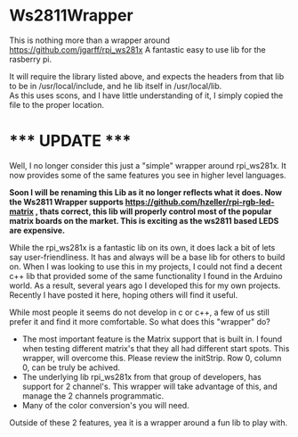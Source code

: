 # Ws2811Wrapper
This is nothing more than a wrapper around https://github.com/jgarff/rpi_ws281x  A fantastic easy to use lib for the rasberry pi.

It will require the library listed above, and expects the headers from that lib to be in /usr/local/include, and he lib itself in /usr/local/lib.  
As this uses scons, and I have little understanding of it, I simply copied the file to the proper location.

# *** UPDATE ***


Well, I no longer consider this just a "simple" wrapper around rpi_ws281x. It now provides some of the same features you see in higher level languages.

<b>Soon I will be renaming this Lib as it no longer reflects what it does. 
Now the Ws2811 Wrapper supports https://github.com/hzeller/rpi-rgb-led-matrix , thats correct, this lib will properly control most of the popular matrix boards 
on the market.  This is exciting as the ws2811 based LEDS are expensive.</b>

While the rpi_ws281x is  a fantastic lib on its own, it does lack a bit of lets say user-friendliness. It has and always will be a base lib for others to build on.  When I was looking to use this in my projects, I could not find a decent c++ lib that provided some of the same functionality I found in the Arduino world.
As a result, several years ago I developed this for my own projects. Recently I have posted it here, hoping others will find it useful.

While most people it seems do not develop in c or c++, a few of us still prefer it and find it more comfortable. So what does this "wrapper" do?

 * The most important feature is the Matrix support that is built in.  I found when testing different matrix's that they all had different start spots.  This wrapper, will overcome this.  Please review the initStrip.  Row 0, column 0, can be truly be achived. 
 * The underlying lib rpi_ws281x from that group of developers, has support for 2 channel's.   This wrapper will take advantage of this, and manage the 2 channels programmatic. 
 * Many of the color conversion's you will need.


Outside of these 2 features, yea it is a wrapper around a fun lib to play with.
